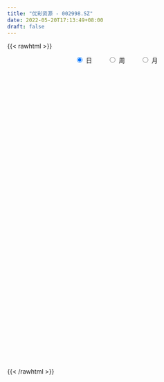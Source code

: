 ```yaml
---
title: "优彩资源 - 002998.SZ"
date: 2022-05-20T17:13:49+08:00
draft: false
---
```

{{< rawhtml >}}
    <div style="text-align: center">
        <label style="padding: 1rem;"><input style="margin-right: .5rem" type="radio" name="period" value="D" checked onclick="period_change(this)">日</label>
        <label style="padding: 1rem;"><input style="margin-right: .5rem" type="radio" name="period" value="W" onclick="period_change(this)">周</label>
        <label style="padding: 1rem;"><input style="margin-right: .5rem" type="radio" name="period" value="M" onclick="period_change(this)">月</label>
    </div>
    <div id="chart" style="height: 700px;"></div> 
    <script type="text/javascript">
        const D_v = [58221.04,45339.13,38037.04,29573.72,53889.1,49327.22,42745.16,84676.54,43173.76,26545.43,143309.95,249422.49,123759.23,123235.67,167303.81,109245.58,76713.67,64980.11,56629.11,49146.06,52031.86,127833.95,80777.86,66888.39,79201.18,44524.24,32293.47,35497.91,31004.33,36868.0,42170.0,41166.0,77196.57,43724.7,35965.58,29857.44,28879.0,19781.16,21032.0,26887.0,23927.36,38198.42,29029.6,37875.13,87580.4,106653.93,88329.13,63745.58,45606.47,45198.55,31497.2,68243.93,58861.54,35772.44,36209.16,33666.58,23715.58,23766.53,26396.0,26203.0,18690.53,23043.13,21137.0,18950.0,24628.0,22902.11,26488.0,57210.0,28951.0,34026.0,23534.0,20780.0,19192.0,26087.22,28125.0,24565.0,84890.0,98586.65,79424.35,41227.27,34977.58,23388.52,96052.24,43292.82,37244.58,77551.7,44005.76,44070.06,36527.54,34181.0,25686.06,53238.22,54009.03,21611.79,26466.0,30475.13,35934.0,14384.58,16639.96,7499.0,14764.43,14239.0,13742.0,8951.0,10899.0,11526.0,26302.0,11207.13,10434.0,17258.13,11039.0,15171.0,9262.0,16110.58,10301.01,15336.46,9329.0,10709.56,8281.0,17355.38,17422.0,9630.0,17865.73,33836.38,19495.38,17748.0,22068.0,18779.0,18407.0,40099.01,19480.0,21756.0,16990.01,19951.69,18915.0,15516.0,18603.0,26031.0,55445.01,33785.98,49799.26,39695.0,18307.0,50582.38,21146.14,17596.16,21610.29,22312.85,20159.98,20687.36,19299.0,32405.0,27618.0,26707.98,25482.21,19948.0,20360.58,14348.0,32703.74,37228.16,21527.96,33707.53,25869.0,34339.74,27131.0,17482.58,29232.53,29455.0,27754.53,35247.38,31599.53,40339.53,25016.96,49373.21,26489.0,21144.0,39427.0,14096.0,23644.6,17018.17,22722.58,21594.07,11729.58,12834.58,13459.0,7945.0,7667.0,14551.0,11699.0,9212.21,17142.0,13576.0,13972.34,22606.0,12520.29,11353.58,6482.29,21453.29,33673.0,13579.0,13310.0,12732.06,20982.0,13144.0,11495.0,10225.0,20507.31,15684.0,12309.0,10072.0,8186.0,7074.05,5390.0,10400.0,9045.31,8101.0,5801.0,7627.0,17736.0,11523.26,16458.0,15075.0,14066.59,24176.58,20169.43,12567.26,20015.0,14881.0,11199.0,9014.0,8520.0,24978.58,21477.0,26254.66,22691.0,27908.0,21303.0,18458.58,15568.58,18578.16,14322.0,10891.0,12055.36,10850.0,9198.0,9932.0,9709.0,13286.0,8776.0,12787.0]
const D_histogram = [0.0,0.0138739601,0.0060480091,0.0033011995,-0.0156729849,-0.0349554287,-0.0514515927,-0.0444147873,-0.0430683868,-0.0383240608,0.029551511,0.0841867476,0.1060308973,0.1248446305,0.1499587056,0.1470883055,0.1220768234,0.088005033,0.0561451203,0.0385669152,0.0099628444,0.0238518054,0.0175604493,-0.0074013262,-0.0666971032,-0.0956998897,-0.1210036759,-0.1266237794,-0.1212059366,-0.1051058584,-0.0993031733,-0.085526794,-0.0496279395,-0.0407266122,-0.0377738294,-0.0411325906,-0.045031273,-0.048961357,-0.0424975541,-0.0303992235,-0.0159596218,-0.0026685139,0.012996468,0.0261459498,0.0476912229,0.0757814763,0.0911975696,0.0799954025,0.0695408887,0.0366064149,0.0126741006,0.0252403914,0.007630161,-0.0160034043,-0.0364635033,-0.0720690178,-0.082340728,-0.0879925265,-0.0681836764,-0.0490561745,-0.0325165862,-0.032259551,-0.0358428677,-0.0258007431,-0.0095750783,0.0008651924,0.0090254066,0.0329665305,0.0414987376,0.0272270892,0.0302426444,0.0224237394,0.0119635454,0.0142364944,0.0211925204,0.0287754751,0.0564674259,0.0813089872,0.0599909542,0.0315390986,0.0088614935,-0.0027231377,0.0216319176,0.032508718,0.037445928,0.0559745019,0.0516542857,0.0287054506,0.0273758691,0.0061891919,-0.0074314384,-0.0149534503,-0.0409181294,-0.0479891965,-0.0629108229,-0.0881326104,-0.1283832537,-0.1497921588,-0.1572959356,-0.1458746001,-0.1272738006,-0.1105314445,-0.0936906603,-0.0780828781,-0.0645199316,-0.0597459484,-0.0700462002,-0.0701795292,-0.065037075,-0.0478768408,-0.036584912,-0.0357912475,-0.0245111687,-0.0040348886,0.0010067151,0.0195350435,0.0372044834,0.0386464682,0.0431554336,0.0415938759,0.0457871401,0.0449669429,0.0486030322,0.0636653226,0.0702765754,0.0729986643,0.0819084982,0.0793648741,0.0785293696,0.0862874152,0.0879793727,0.0791982393,0.0666852947,0.0625481093,0.0554387095,0.0435218306,0.0233736345,0.0162999061,0.0337090824,0.0367562727,0.0554470237,0.0541187316,0.0497618244,0.0404307359,0.0264643981,0.0147318332,0.0024281109,-0.0057650946,-0.0128537966,-0.0182111427,-0.0253518439,-0.0389217978,-0.0384906435,-0.0349623294,-0.0398088757,-0.0476452957,-0.0421582568,-0.0329791207,-0.0161482794,-0.0132359386,-0.011511827,-0.0003857913,0.0007345832,0.0089249064,0.0096096649,0.0151049319,0.0181874213,0.0284890592,0.031223379,0.0181511455,0.023257164,0.016461926,0.0152894414,-0.0046683769,-0.0142837874,-0.0290055217,-0.0684261362,-0.0853671877,-0.1088338435,-0.1061944575,-0.0819832196,-0.0491625594,-0.026594028,-0.0141265054,-0.0118023535,-0.0057199796,-0.001416896,0.0143121504,0.0178384836,0.0230635283,0.0398758234,0.0419187402,0.0472653952,0.0345112856,0.0301471999,0.0209910534,0.0175597699,0.0274292203,0.0373973039,0.0359704265,0.0273942238,0.0077041611,-0.0128318143,-0.0155614461,-0.0146099668,-0.0266840569,-0.058992092,-0.0638636782,-0.0556049313,-0.0387843717,-0.0193053277,-0.00296618,0.0048115873,0.0074427337,0.0143513051,0.0178024255,0.0143977574,0.0151379732,0.0209555225,0.0257736589,0.0322067712,0.0252015929,0.0139123976,-0.0020545538,-0.001604613,-0.0100301107,-0.0146195493,-0.0312087761,-0.0339568195,-0.0316370857,-0.0325722306,-0.0456350361,-0.0406215502,-0.0652917302,-0.0905323998,-0.1088575522,-0.1158958595,-0.101186795,-0.0829599972,-0.0620183952,-0.0352262343,-0.0111966713,0.0066763159,0.0197383324,0.0328842654,0.0421278309,0.048983064,0.0621666279,0.0682730462,0.0777642264]
const D_fast = [0.0,0.0173424501,0.0110285014,0.0091069917,-0.0137854389,-0.0418067399,-0.0711658021,-0.0752326935,-0.0846533897,-0.0894900789,-0.0142266293,0.0614552942,0.1098071682,0.159832059,0.2224358104,0.2563374868,0.2618452106,0.2497746784,0.2319510457,0.2240145694,0.1979012097,0.2177531221,0.2158518783,0.1890397713,0.1130697185,0.0601419596,0.0045872544,-0.032688794,-0.0575724353,-0.0677488217,-0.0867719299,-0.0943772491,-0.0708853795,-0.0721657053,-0.0786563798,-0.0922982886,-0.1074547894,-0.1236252126,-0.1277857981,-0.1232872735,-0.1128375772,-0.1002135978,-0.0812994989,-0.0616135296,-0.0281454508,0.0188901716,0.0571056574,0.0659023409,0.0728330493,0.0490501792,0.02828639,0.0471627787,0.0314600886,0.0038256722,-0.0257503027,-0.0793730716,-0.1102299638,-0.137879894,-0.135116963,-0.1282535047,-0.1198430629,-0.1276509155,-0.1401949491,-0.1366030103,-0.122771115,-0.1121145462,-0.1016979804,-0.0695152239,-0.0506083323,-0.0580732084,-0.0474969921,-0.0497099623,-0.0571792699,-0.0513471973,-0.0390930413,-0.0243162177,0.0174925895,0.0626613976,0.0563411031,0.0357740222,0.0153117905,0.0030463749,0.0328094096,0.0518133894,0.0661120815,0.0986342808,0.1072276361,0.0914551636,0.0969695494,0.0773301702,0.0618516802,0.0505913057,0.0143970943,-0.0046712718,-0.0353206041,-0.0825755441,-0.1549220008,-0.2137789456,-0.2606067063,-0.2856540208,-0.2988716715,-0.3097621765,-0.3163440574,-0.3202569947,-0.3228240311,-0.3329865351,-0.3607983369,-0.3784765482,-0.3895933628,-0.3844023387,-0.3822566379,-0.3904107853,-0.3852584987,-0.3657909408,-0.3604976582,-0.3370855689,-0.3101150082,-0.2990114063,-0.2837135826,-0.2748766713,-0.2592366221,-0.2488150835,-0.2330282361,-0.2020496151,-0.1778692184,-0.1568974635,-0.127510505,-0.1102129106,-0.0914160728,-0.0620861733,-0.0383993726,-0.0273809462,-0.0232225671,-0.0117227252,-0.0049724476,-0.0060088689,-0.0203136564,-0.0233124083,0.0025240387,0.0147602972,0.047312804,0.0595141948,0.0675977438,0.0683743392,0.061024101,0.0529744944,0.0412777998,0.0316433206,0.0213411694,0.0114310377,-0.0020476244,-0.0253480278,-0.0345395343,-0.0397518026,-0.0545505678,-0.0742983118,-0.079350837,-0.0784164812,-0.0656227097,-0.0660193536,-0.0671731987,-0.0561436108,-0.0548395905,-0.0444180408,-0.041330866,-0.032059366,-0.0244300213,-0.0070061185,0.0035340459,-0.0050004012,0.0059199083,0.0032401518,0.0058900275,-0.015234885,-0.0284212423,-0.0503943571,-0.1069215056,-0.1452043541,-0.1958794707,-0.2197886991,-0.2160732661,-0.1955432458,-0.1796232213,-0.170687325,-0.1713137615,-0.1666613826,-0.162712523,-0.1434054389,-0.1354194849,-0.1244285581,-0.0976473071,-0.0851247053,-0.0679617015,-0.0720879897,-0.0689152754,-0.0728236585,-0.0718649996,-0.0551382441,-0.0358208345,-0.0282551053,-0.0299827521,-0.0477467745,-0.0714907035,-0.0781106968,-0.0808117093,-0.0995568135,-0.1466128717,-0.1674503774,-0.1730928633,-0.1659683966,-0.1513156845,-0.1357180818,-0.1267374177,-0.1222455879,-0.1117491903,-0.1038474635,-0.1036526922,-0.0991279831,-0.0880715532,-0.076810002,-0.062325197,-0.0630299771,-0.0708410729,-0.0873216628,-0.0872728752,-0.0982059006,-0.1064502265,-0.1308416474,-0.1420788956,-0.1476684332,-0.1567466358,-0.1812182003,-0.1863601019,-0.2273532145,-0.2752269841,-0.3207665245,-0.3567787966,-0.367366431,-0.3698796324,-0.3644426292,-0.346457027,-0.3252266317,-0.3056845656,-0.287687966,-0.2663209667,-0.2465454434,-0.2274444443,-0.1987192235,-0.1755445436,-0.1466123067]
const D_slow = [0.0,0.00346849,0.0049804923,0.0058057922,0.001887546,-0.0068513112,-0.0197142094,-0.0308179062,-0.0415850029,-0.0511660181,-0.0437781404,-0.0227314535,0.0037762709,0.0349874285,0.0724771049,0.1092491813,0.1397683871,0.1617696454,0.1758059254,0.1854476542,0.1879383653,0.1939013167,0.198291429,0.1964410975,0.1797668217,0.1558418493,0.1255909303,0.0939349854,0.0636335013,0.0373570367,0.0125312434,-0.0088504551,-0.02125744,-0.0314390931,-0.0408825504,-0.0511656981,-0.0624235163,-0.0746638556,-0.0852882441,-0.09288805,-0.0968779554,-0.0975450839,-0.0942959669,-0.0877594794,-0.0758366737,-0.0568913046,-0.0340919122,-0.0140930616,0.0032921606,0.0124437643,0.0156122894,0.0219223873,0.0238299275,0.0198290765,0.0107132006,-0.0073040538,-0.0278892358,-0.0498873674,-0.0669332865,-0.0791973302,-0.0873264767,-0.0953913645,-0.1043520814,-0.1108022672,-0.1131960367,-0.1129797386,-0.110723387,-0.1024817544,-0.09210707,-0.0853002976,-0.0777396365,-0.0721337017,-0.0691428153,-0.0655836917,-0.0602855617,-0.0530916929,-0.0389748364,-0.0186475896,-0.003649851,0.0042349236,0.006450297,0.0057695126,0.011177492,0.0193046715,0.0286661535,0.0426597789,0.0555733504,0.062749713,0.0695936803,0.0711409783,0.0692831187,0.0655447561,0.0553152237,0.0433179246,0.0275902189,0.0055570663,-0.0265387471,-0.0639867868,-0.1033107707,-0.1397794207,-0.1715978709,-0.199230732,-0.2226533971,-0.2421741166,-0.2583040995,-0.2732405866,-0.2907521367,-0.308297019,-0.3245562877,-0.3365254979,-0.3456717259,-0.3546195378,-0.36074733,-0.3617560521,-0.3615043734,-0.3566206125,-0.3473194916,-0.3376578746,-0.3268690162,-0.3164705472,-0.3050237622,-0.2937820264,-0.2816312684,-0.2657149377,-0.2481457939,-0.2298961278,-0.2094190032,-0.1895777847,-0.1699454423,-0.1483735885,-0.1263787453,-0.1065791855,-0.0899078618,-0.0742708345,-0.0604111571,-0.0495306995,-0.0436872909,-0.0396123144,-0.0311850438,-0.0219959756,-0.0081342196,0.0053954633,0.0178359194,0.0279436033,0.0345597029,0.0382426612,0.0388496889,0.0374084153,0.0341949661,0.0296421804,0.0233042194,0.01357377,0.0039511091,-0.0047894732,-0.0147416921,-0.0266530161,-0.0371925803,-0.0454373604,-0.0494744303,-0.0527834149,-0.0556613717,-0.0557578195,-0.0555741737,-0.0533429471,-0.0509405309,-0.0471642979,-0.0426174426,-0.0354951778,-0.027689333,-0.0231515467,-0.0173372557,-0.0132217742,-0.0093994138,-0.0105665081,-0.0141374549,-0.0213888353,-0.0384953694,-0.0598371663,-0.0870456272,-0.1135942416,-0.1340900465,-0.1463806863,-0.1530291933,-0.1565608197,-0.159511408,-0.160941403,-0.161295627,-0.1577175893,-0.1532579685,-0.1474920864,-0.1375231305,-0.1270434455,-0.1152270967,-0.1065992753,-0.0990624753,-0.093814712,-0.0894247695,-0.0825674644,-0.0732181384,-0.0642255318,-0.0573769759,-0.0554509356,-0.0586588892,-0.0625492507,-0.0662017424,-0.0728727566,-0.0876207796,-0.1035866992,-0.117487932,-0.1271840249,-0.1320103568,-0.1327519018,-0.131549005,-0.1296883216,-0.1261004953,-0.1216498889,-0.1180504496,-0.1142659563,-0.1090270757,-0.1025836609,-0.0945319681,-0.0882315699,-0.0847534705,-0.085267109,-0.0856682622,-0.0881757899,-0.0918306772,-0.0996328713,-0.1081220761,-0.1160313475,-0.1241744052,-0.1355831642,-0.1457385518,-0.1620614843,-0.1846945843,-0.2119089723,-0.2408829372,-0.2661796359,-0.2869196352,-0.302424234,-0.3112307926,-0.3140299604,-0.3123608815,-0.3074262984,-0.299205232,-0.2886732743,-0.2764275083,-0.2608858513,-0.2438175898,-0.2243765332]
const D_data = [['2021-05-11', 10.2866, 10.1383, 9.9901, 10.336],['2021-05-12', 10.1186, 10.3557, 10.0494, 10.3755],['2021-05-13', 10.247, 10.1087, 10.0791, 10.3458],['2021-05-14', 10.1087, 10.1482, 10.1087, 10.2273],['2021-05-17', 10.168, 9.8814, 9.832, 10.2372],['2021-05-18', 9.8617, 9.753, 9.6739, 9.8617],['2021-05-19', 9.7431, 9.6542, 9.6245, 9.8024],['2021-05-20', 9.585, 9.8814, 9.4071, 9.9308],['2021-05-21', 9.8024, 9.7925, 9.753, 9.9506],['2021-05-24', 9.7925, 9.8123, 9.7332, 9.8419],['2021-05-25', 9.8814, 10.7905, 9.8221, 10.7905],['2021-05-26', 10.8103, 10.998, 10.6028, 11.4229],['2021-05-27', 10.7213, 10.8696, 10.7213, 11.0375],['2021-05-28', 10.7806, 11.0375, 10.7115, 11.1166],['2021-05-31', 11.0277, 11.3538, 10.9684, 11.8083],['2021-06-01', 11.3439, 11.1957, 10.9387, 11.3538],['2021-06-02', 11.0672, 10.9684, 10.9387, 11.2846],['2021-06-03', 11.0277, 10.8004, 10.8004, 11.087],['2021-06-04', 10.7312, 10.7312, 10.5731, 10.9387],['2021-06-07', 10.7312, 10.8399, 10.7312, 11.0079],['2021-06-08', 10.8004, 10.6225, 10.5336, 10.8004],['2021-06-09', 10.6225, 11.1561, 10.5237, 11.2055],['2021-06-10', 11.0672, 10.9684, 10.8498, 11.1265],['2021-06-11', 10.8696, 10.6818, 10.6818, 11.1067],['2021-06-15', 10.6126, 10.0198, 9.9704, 10.6126],['2021-06-16', 10.0099, 10.1186, 9.9209, 10.3854],['2021-06-17', 9.9901, 9.9506, 9.9407, 10.0791],['2021-06-18', 9.9012, 10.0296, 9.7826, 10.0692],['2021-06-21', 9.9802, 10.0791, 9.9209, 10.1581],['2021-06-22', 10.0791, 10.1877, 10.0593, 10.3755],['2021-06-23', 10.1186, 10.0395, 9.9506, 10.168],['2021-06-24', 9.9802, 10.1186, 9.8814, 10.1779],['2021-06-25', 10.2273, 10.4743, 10.0099, 10.4743],['2021-06-28', 10.4348, 10.2174, 10.1976, 10.4545],['2021-06-29', 10.2767, 10.1383, 10.0, 10.3162],['2021-06-30', 10.1581, 10.0198, 9.9308, 10.1581],['2021-07-01', 10.0395, 9.9506, 9.9209, 10.1186],['2021-07-02', 9.9407, 9.8814, 9.8518, 10.0198],['2021-07-05', 9.9111, 9.9704, 9.8814, 10.0],['2021-07-06', 10.0692, 10.0494, 9.9802, 10.1482],['2021-07-07', 10.0198, 10.1186, 9.9506, 10.1581],['2021-07-08', 10.0692, 10.1581, 9.9506, 10.2372],['2021-07-09', 10.1383, 10.2569, 10.1383, 10.3656],['2021-07-12', 10.2866, 10.3063, 10.2075, 10.3854],['2021-07-13', 10.2964, 10.5237, 10.0889, 10.8399],['2021-07-14', 10.4842, 10.7806, 10.4447, 11.0474],['2021-07-15', 10.5929, 10.8004, 10.5336, 11.0968],['2021-07-16', 10.7213, 10.5435, 10.4447, 10.7213],['2021-07-19', 10.5731, 10.5534, 10.4842, 10.7905],['2021-07-20', 10.4545, 10.1976, 10.1186, 10.4743],['2021-07-21', 10.2767, 10.1779, 10.168, 10.2964],['2021-07-22', 10.1779, 10.6225, 10.1383, 10.6225],['2021-07-23', 10.6917, 10.247, 10.2075, 10.7213],['2021-07-26', 10.2273, 10.0593, 9.9802, 10.3755],['2021-07-27', 10.0692, 9.9605, 9.8419, 10.2569],['2021-07-28', 9.8715, 9.5751, 9.4862, 9.9209],['2021-07-29', 9.6739, 9.7036, 9.6739, 9.832],['2021-07-30', 9.6838, 9.6443, 9.496, 9.7233],['2021-08-02', 9.5949, 9.9308, 9.5949, 9.9407],['2021-08-03', 9.9308, 9.9704, 9.8419, 10.0692],['2021-08-04', 9.9605, 9.9901, 9.832, 10.0099],['2021-08-05', 10.0791, 9.7925, 9.7431, 10.0791],['2021-08-06', 9.6937, 9.6937, 9.6245, 9.832],['2021-08-09', 9.6443, 9.8419, 9.6443, 9.9111],['2021-08-10', 9.8913, 9.9605, 9.8419, 9.9802],['2021-08-11', 9.9012, 9.9407, 9.9012, 10.0],['2021-08-12', 9.9605, 9.9506, 9.8913, 10.0889],['2021-08-13', 9.9111, 10.2372, 9.9111, 10.2767],['2021-08-16', 10.2569, 10.1482, 10.0889, 10.2569],['2021-08-17', 10.1285, 9.8617, 9.832, 10.247],['2021-08-18', 9.8024, 10.0593, 9.8024, 10.0988],['2021-08-19', 10.0593, 9.9209, 9.832, 10.1087],['2021-08-20', 9.9209, 9.8419, 9.753, 9.9209],['2021-08-23', 9.7826, 9.9802, 9.7826, 10.0296],['2021-08-24', 10.0494, 10.0692, 9.9605, 10.1186],['2021-08-25', 10.0692, 10.1285, 9.9901, 10.168],['2021-08-26', 10.1285, 10.504, 9.9407, 10.5632],['2021-08-27', 10.4249, 10.6621, 10.3261, 10.7609],['2021-08-30', 10.6621, 10.1482, 10.1186, 10.6621],['2021-08-31', 10.1285, 9.9605, 9.8913, 10.1285],['2021-09-01', 10.0, 9.9111, 9.7925, 10.0791],['2021-09-02', 9.8419, 9.9605, 9.8123, 9.9605],['2021-09-03', 9.9704, 10.4545, 9.9407, 10.6324],['2021-09-06', 10.6324, 10.4051, 10.2569, 10.6324],['2021-09-07', 10.3656, 10.4051, 10.2964, 10.5632],['2021-09-08', 10.4051, 10.6818, 10.2569, 10.7016],['2021-09-09', 10.6126, 10.4842, 10.415, 10.6126],['2021-09-10', 10.4348, 10.2174, 10.1877, 10.4842],['2021-09-13', 10.2273, 10.4545, 10.1976, 10.504],['2021-09-14', 10.4545, 10.168, 10.1581, 10.4545],['2021-09-15', 10.1383, 10.1779, 10.0791, 10.2866],['2021-09-16', 10.1482, 10.1976, 10.1285, 10.4842],['2021-09-17', 10.1482, 9.8617, 9.753, 10.1779],['2021-09-22', 9.8419, 9.9802, 9.5751, 9.9802],['2021-09-23', 9.9605, 9.7826, 9.7826, 9.9605],['2021-09-24', 9.7826, 9.4862, 9.4862, 9.7826],['2021-09-27', 9.5652, 9.0316, 8.913, 9.5751],['2021-09-28', 9.1206, 8.9822, 8.9229, 9.1206],['2021-09-29', 8.9822, 8.9427, 8.9229, 9.1403],['2021-09-30', 9.0415, 9.0514, 8.9526, 9.0909],['2021-10-08', 9.0514, 9.0909, 8.9921, 9.1008],['2021-10-11', 9.0909, 9.0415, 9.0119, 9.1897],['2021-10-12', 9.2391, 9.0217, 8.9526, 9.2391],['2021-10-13', 8.9723, 8.9921, 8.9427, 9.0316],['2021-10-14', 8.9921, 8.9526, 8.9229, 9.0217],['2021-10-15', 8.9526, 8.8043, 8.7945, 8.9822],['2021-10-18', 8.7747, 8.5079, 8.2905, 8.7846],['2021-10-19', 8.5277, 8.5079, 8.4783, 8.587],['2021-10-20', 8.5375, 8.4881, 8.4289, 8.5474],['2021-10-21', 8.5178, 8.6067, 8.4881, 8.6364],['2021-10-22', 8.6759, 8.5277, 8.5277, 8.6858],['2021-10-25', 8.5277, 8.3498, 8.3202, 8.5277],['2021-10-26', 8.3794, 8.4387, 8.33, 8.4684],['2021-10-27', 8.4289, 8.5771, 8.3992, 8.6462],['2021-10-28', 8.58, 8.4, 8.37, 8.67],['2021-10-29', 8.4, 8.59, 8.38, 8.63],['2021-11-01', 8.56, 8.65, 8.5, 8.7],['2021-11-02', 8.65, 8.48, 8.41, 8.69],['2021-11-03', 8.46, 8.52, 8.46, 8.58],['2021-11-04', 8.51, 8.44, 8.35, 8.51],['2021-11-05', 8.4, 8.51, 8.39, 8.65],['2021-11-08', 8.51, 8.45, 8.4, 8.51],['2021-11-09', 8.45, 8.51, 8.38, 8.52],['2021-11-10', 8.51, 8.71, 8.49, 8.72],['2021-11-11', 8.72, 8.68, 8.62, 8.74],['2021-11-12', 8.67, 8.68, 8.62, 8.72],['2021-11-15', 8.68, 8.82, 8.66, 8.84],['2021-11-16', 8.83, 8.73, 8.73, 8.84],['2021-11-17', 8.73, 8.78, 8.66, 8.79],['2021-11-18', 8.77, 8.95, 8.75, 9.04],['2021-11-19', 8.99, 8.95, 8.87, 9.03],['2021-11-22', 8.99, 8.85, 8.83, 8.99],['2021-11-23', 8.83, 8.79, 8.76, 8.87],['2021-11-24', 8.79, 8.89, 8.73, 8.9],['2021-11-25', 8.99, 8.86, 8.84, 8.99],['2021-11-26', 8.86, 8.78, 8.75, 8.88],['2021-11-29', 8.68, 8.61, 8.57, 8.72],['2021-11-30', 8.61, 8.71, 8.6, 8.8],['2021-12-01', 8.66, 9.06, 8.65, 9.1],['2021-12-02', 9.04, 8.96, 8.85, 9.04],['2021-12-03', 9.05, 9.25, 8.9, 9.31],['2021-12-06', 9.25, 9.09, 8.96, 9.32],['2021-12-07', 9.06, 9.08, 8.95, 9.1],['2021-12-08', 9.3, 9.02, 8.94, 9.31],['2021-12-09', 8.97, 8.93, 8.86, 9.0],['2021-12-10', 8.88, 8.91, 8.88, 9.01],['2021-12-13', 8.93, 8.85, 8.84, 8.95],['2021-12-14', 8.81, 8.85, 8.71, 8.94],['2021-12-15', 8.84, 8.82, 8.8, 8.88],['2021-12-16', 8.8, 8.8, 8.78, 8.82],['2021-12-17', 8.8, 8.73, 8.73, 8.82],['2021-12-20', 8.73, 8.57, 8.56, 8.73],['2021-12-21', 8.57, 8.68, 8.57, 8.77],['2021-12-22', 8.78, 8.7, 8.7, 8.85],['2021-12-23', 8.69, 8.56, 8.55, 8.72],['2021-12-24', 8.56, 8.45, 8.43, 8.6],['2021-12-27', 8.44, 8.57, 8.41, 8.58],['2021-12-28', 8.55, 8.62, 8.55, 8.63],['2021-12-29', 8.65, 8.76, 8.56, 8.8],['2021-12-30', 8.73, 8.62, 8.59, 8.74],['2021-12-31', 8.58, 8.6, 8.56, 8.67],['2022-01-04', 8.64, 8.74, 8.6, 8.75],['2022-01-05', 8.75, 8.64, 8.58, 8.77],['2022-01-06', 8.64, 8.75, 8.59, 8.77],['2022-01-07', 8.78, 8.68, 8.67, 8.83],['2022-01-10', 8.63, 8.76, 8.63, 8.79],['2022-01-11', 8.76, 8.76, 8.72, 8.87],['2022-01-12', 8.76, 8.9, 8.76, 8.9],['2022-01-13', 8.9, 8.86, 8.81, 8.92],['2022-01-14', 8.84, 8.65, 8.65, 8.87],['2022-01-17', 8.65, 8.87, 8.63, 8.87],['2022-01-18', 8.93, 8.73, 8.7, 8.93],['2022-01-19', 8.72, 8.79, 8.7, 8.84],['2022-01-20', 8.85, 8.5, 8.48, 8.85],['2022-01-21', 8.46, 8.54, 8.42, 8.65],['2022-01-24', 8.58, 8.39, 8.38, 8.59],['2022-01-25', 8.39, 7.89, 7.86, 8.39],['2022-01-26', 7.91, 7.95, 7.84, 8.02],['2022-01-27', 7.91, 7.67, 7.65, 7.98],['2022-01-28', 7.69, 7.84, 7.6, 7.92],['2022-02-07', 7.86, 8.09, 7.86, 8.16],['2022-02-08', 8.09, 8.28, 8.06, 8.31],['2022-02-09', 8.28, 8.25, 8.25, 8.34],['2022-02-10', 8.22, 8.18, 8.14, 8.26],['2022-02-11', 8.17, 8.06, 8.02, 8.2],['2022-02-14', 8.01, 8.1, 8.01, 8.13],['2022-02-15', 8.04, 8.08, 8.03, 8.12],['2022-02-16', 8.07, 8.26, 8.06, 8.29],['2022-02-17', 8.27, 8.15, 8.13, 8.28],['2022-02-18', 8.16, 8.19, 8.08, 8.2],['2022-02-21', 8.19, 8.4, 8.15, 8.43],['2022-02-22', 8.34, 8.28, 8.23, 8.35],['2022-02-23', 8.31, 8.36, 8.23, 8.4],['2022-02-24', 8.35, 8.13, 8.03, 8.39],['2022-02-25', 8.14, 8.2, 8.14, 8.28],['2022-02-28', 8.12, 8.11, 8.03, 8.22],['2022-03-01', 8.09, 8.15, 8.09, 8.21],['2022-03-02', 8.16, 8.34, 8.11, 8.42],['2022-03-03', 8.34, 8.41, 8.32, 8.47],['2022-03-04', 8.34, 8.31, 8.3, 8.42],['2022-03-07', 8.27, 8.21, 8.18, 8.35],['2022-03-08', 8.21, 8.0, 8.0, 8.22],['2022-03-09', 8.0, 7.87, 7.51, 8.14],['2022-03-10', 7.92, 8.01, 7.92, 8.15],['2022-03-11', 8.01, 8.03, 7.85, 8.07],['2022-03-14', 8.1, 7.81, 7.81, 8.1],['2022-03-15', 7.78, 7.39, 7.38, 7.81],['2022-03-16', 7.51, 7.57, 7.25, 7.64],['2022-03-17', 7.63, 7.68, 7.61, 7.72],['2022-03-18', 7.66, 7.8, 7.62, 7.81],['2022-03-21', 7.8, 7.89, 7.78, 7.93],['2022-03-22', 7.87, 7.92, 7.82, 7.94],['2022-03-23', 7.94, 7.86, 7.86, 7.96],['2022-03-24', 7.86, 7.81, 7.71, 7.86],['2022-03-25', 7.79, 7.88, 7.79, 7.95],['2022-03-28', 7.88, 7.86, 7.7, 7.94],['2022-03-29', 7.82, 7.77, 7.71, 7.93],['2022-03-30', 7.75, 7.81, 7.7, 7.87],['2022-03-31', 7.81, 7.89, 7.75, 8.1],['2022-04-01', 7.86, 7.91, 7.78, 7.94],['2022-04-06', 7.89, 7.97, 7.87, 8.1],['2022-04-07', 7.93, 7.81, 7.81, 7.99],['2022-04-08', 7.88, 7.71, 7.63, 7.88],['2022-04-11', 7.85, 7.57, 7.53, 7.99],['2022-04-12', 7.56, 7.72, 7.38, 7.76],['2022-04-13', 7.69, 7.57, 7.56, 7.71],['2022-04-14', 7.57, 7.56, 7.38, 7.6],['2022-04-15', 7.52, 7.32, 7.3, 7.52],['2022-04-18', 7.31, 7.4, 7.11, 7.46],['2022-04-19', 7.37, 7.42, 7.37, 7.52],['2022-04-20', 7.42, 7.34, 7.33, 7.51],['2022-04-21', 7.33, 7.1, 7.09, 7.46],['2022-04-22', 7.17, 7.25, 7.02, 7.38],['2022-04-25', 7.08, 6.76, 6.71, 7.33],['2022-04-26', 6.78, 6.53, 6.4, 6.86],['2022-04-27', 6.34, 6.39, 6.02, 6.54],['2022-04-28', 6.41, 6.34, 6.24, 6.48],['2022-04-29', 6.35, 6.51, 6.33, 6.56],['2022-05-05', 6.48, 6.53, 6.39, 6.61],['2022-05-06', 6.32, 6.57, 6.32, 6.59],['2022-05-09', 6.52, 6.69, 6.52, 6.72],['2022-05-10', 6.57, 6.73, 6.57, 6.76],['2022-05-11', 6.74, 6.72, 6.67, 6.89],['2022-05-12', 6.69, 6.71, 6.63, 6.83],['2022-05-13', 6.72, 6.76, 6.7, 6.81],['2022-05-16', 6.8, 6.76, 6.71, 6.85],['2022-05-17', 6.74, 6.77, 6.68, 6.8],['2022-05-18', 6.78, 6.91, 6.72, 6.94],['2022-05-19', 6.88, 6.89, 6.69, 6.9],['2022-05-20', 6.82, 7.0, 6.82, 7.07]]
const W_v = [4159.26,429278.55,305408.87,1126066.3,689659.37,354262.63,353441.4,1033723.63,986592.63,1314968.1000000001,507046.62,327235.03,243864.98,220808.92,183541.06,211691.0,218210.12,190309.61,260540.3,429009.98,289280.06,424591.78,1545662.24,1673351.2599999998,1304966.6200000001,1125543.24,836656.78,645274.76,592465.0600000001,744224.3799999999,644636.0099999999,271312.99,94038.64,224176.09,273811.78,666272.77,474872.28,376678.12,191516.8,228404.9,158207.88,139074.38,384184.17,249407.69,153130.29,115469.66,150178.11,126483.0,262253.87,275069.96,246164.92,203641.85,78552.92,74457.54,14764.43,59357.0,76240.26,66181.05,63096.94,98575.49,118833.01,93128.7,183664.25,147326.68,104069.48,132161.19,126168.44,121047.27,139172.02,172818.23,115329.77,82339.81,51074.21,79816.63,86541.16,71663.06,68797.31,40095.36,50788.26,45599.59,91809.27,75188.58,116615.24,34146.74,57316.36,54490.0]
const W_histogram = [0.0,0.090174359,0.2041941062,0.2441052118,0.2254537258,0.137777095,0.0956135596,0.1489291102,0.1561572805,0.1716078217,0.1430774665,0.0723936621,0.0021546107,-0.0754753225,-0.1112489109,-0.1728911346,-0.2061317911,-0.2143105722,-0.2228904056,-0.1689691856,-0.0928144139,0.0597061273,0.3787144361,0.4641424158,0.3534815601,0.3222930428,0.1683985103,0.0890590128,0.058516288,0.0568671904,-0.0162576691,-0.0798639076,-0.1131767486,-0.1658626805,-0.2174554177,-0.1630098258,-0.1435844009,-0.1304052355,-0.1600040458,-0.1444973672,-0.1674201967,-0.1510456348,-0.1162277376,-0.1086223001,-0.1377651912,-0.1464840109,-0.1100781891,-0.1069587017,-0.0470518218,-0.0201766763,-0.0172506558,-0.037018327,-0.071152928,-0.1161252655,-0.1349995713,-0.1570299628,-0.1788875786,-0.1774555622,-0.1701779208,-0.143275575,-0.0987747896,-0.0734310923,-0.0204125761,-0.004473121,-0.0023886543,-0.0154738192,-0.009904206,0.0026212296,0.0118239185,0.0133291919,-0.0277518361,-0.0345960948,-0.0252873605,-0.0139427072,0.00449686,0.0015176111,-0.0115429356,-0.0104278043,-0.003653206,-0.0083562352,-0.0321129891,-0.0460720357,-0.0958111402,-0.1140965817,-0.1031525781,-0.0710358385]
const W_fast = [0.0,0.1127179487,0.2777862225,0.3787236311,0.4164355765,0.3632032194,0.3449430739,0.4354909021,0.4817583925,0.5401108891,0.5473499005,0.4947645117,0.425064113,0.3285653491,0.264979533,0.1601145257,0.0753409214,0.0135844973,-0.0507179375,-0.039039014,0.0139121542,0.1813592273,0.5950461452,0.7965097287,0.7742192631,0.8236040064,0.7118091016,0.6547343573,0.6388207045,0.6513884045,0.5741991277,0.4906269123,0.4290198841,0.3348682822,0.2289116905,0.242604826,0.2261341506,0.2067120072,0.1371121853,0.1164945223,0.0517166435,0.0303297967,0.0360907595,0.016540622,-0.0470435669,-0.0923833894,-0.0834971148,-0.1071173029,-0.0589733784,-0.037142402,-0.0385290455,-0.0675512984,-0.1194741314,-0.1934777853,-0.2461019838,-0.3073898661,-0.3739693765,-0.4169012507,-0.4521680895,-0.4610846374,-0.4412775494,-0.4342916252,-0.386376253,-0.3715550781,-0.370067775,-0.3870213947,-0.3839278331,-0.3707470901,-0.3585884215,-0.3537508501,-0.4017698372,-0.4172631195,-0.4142762254,-0.4064172488,-0.3868534666,-0.3894533128,-0.4053995934,-0.4068914132,-0.4010301164,-0.4078222044,-0.4396072055,-0.465084261,-0.5387761506,-0.5855857375,-0.6004298784,-0.5860720985]
const W_slow = [0.0,0.0225435897,0.0735921163,0.1346184193,0.1909818507,0.2254261244,0.2493295143,0.2865617919,0.325601112,0.3685030674,0.4042724341,0.4223708496,0.4229095023,0.4040406716,0.3762284439,0.3330056603,0.2814727125,0.2278950695,0.1721724681,0.1299301717,0.1067265682,0.1216531,0.216331709,0.332367313,0.420737703,0.5013109637,0.5434105913,0.5656753445,0.5803044165,0.5945212141,0.5904567968,0.5704908199,0.5421966327,0.5007309626,0.4463671082,0.4056146518,0.3697185515,0.3371172427,0.2971162312,0.2609918894,0.2191368402,0.1813754315,0.1523184971,0.1251629221,0.0907216243,0.0541006216,0.0265810743,-0.0001586011,-0.0119215566,-0.0169657257,-0.0212783896,-0.0305329714,-0.0483212034,-0.0773525198,-0.1111024126,-0.1503599033,-0.1950817979,-0.2394456885,-0.2819901687,-0.3178090624,-0.3425027598,-0.3608605329,-0.3659636769,-0.3670819572,-0.3676791207,-0.3715475755,-0.374023627,-0.3733683196,-0.37041234,-0.367080042,-0.3740180011,-0.3826670248,-0.3889888649,-0.3924745417,-0.3913503267,-0.3909709239,-0.3938566578,-0.3964636089,-0.3973769104,-0.3994659692,-0.4074942164,-0.4190122254,-0.4429650104,-0.4714891558,-0.4972773003,-0.51503626]
const W_data = [['2020-09-25', 6.9368, 8.3202, 6.9368, 8.3202],['2020-09-30', 9.1502, 9.7332, 9.1502, 11.0771],['2020-10-09', 9.5356, 10.7115, 9.2391, 10.7115],['2020-10-16', 10.4743, 10.3953, 10.168, 11.7787],['2020-10-23', 10.4743, 9.9308, 9.9012, 10.8498],['2020-10-30', 9.8913, 8.9526, 8.9526, 10.0],['2020-11-06', 8.9229, 9.2984, 8.7451, 9.4862],['2020-11-13', 9.3478, 10.6621, 9.3478, 10.7905],['2020-11-20', 10.5929, 10.415, 10.2569, 11.3636],['2020-11-27', 10.3854, 10.7609, 10.1779, 12.1542],['2020-12-04', 10.6917, 10.3557, 10.168, 10.9881],['2020-12-11', 10.3458, 9.7036, 9.5158, 10.5534],['2020-12-18', 9.6443, 9.417, 9.1897, 9.9308],['2020-12-25', 9.4071, 8.9526, 8.7055, 9.4862],['2020-12-31', 8.9625, 9.1502, 8.6364, 9.3676],['2021-01-08', 9.1502, 8.498, 8.3103, 9.2589],['2021-01-15', 8.5474, 8.4881, 7.9743, 8.6561],['2021-01-22', 8.4387, 8.5573, 8.419, 8.7945],['2021-01-29', 8.5277, 8.3597, 8.2016, 9.081],['2021-02-05', 8.2609, 9.1304, 8.2609, 9.2391],['2021-02-10', 9.2391, 9.6739, 8.8735, 10.1186],['2021-02-19', 9.7925, 11.2549, 9.7925, 11.2549],['2021-02-26', 11.6107, 14.8221, 11.1957, 14.8221],['2021-03-05', 15.1779, 13.3696, 12.7569, 16.6008],['2021-03-12', 12.668, 11.2253, 10.583, 13.2213],['2021-03-19', 10.8992, 12.1739, 10.8893, 12.4308],['2021-03-26', 12.0949, 10.4051, 10.0791, 12.4012],['2021-04-02', 10.415, 10.8893, 10.3162, 11.3241],['2021-04-09', 10.9387, 11.3439, 10.919, 11.8083],['2021-04-16', 11.581, 11.749, 10.8004, 12.0257],['2021-04-23', 11.67, 10.751, 10.6917, 12.085],['2021-04-30', 10.6719, 10.5435, 10.2174, 10.9684],['2021-05-07', 10.583, 10.6621, 10.4743, 10.8004],['2021-05-14', 10.5632, 10.1482, 9.9901, 10.6522],['2021-05-21', 10.168, 9.7925, 9.4071, 10.2372],['2021-05-28', 9.7925, 11.0375, 9.7332, 11.4229],['2021-06-04', 11.0277, 10.7312, 10.5731, 11.8083],['2021-06-11', 10.7312, 10.6818, 10.5237, 11.2055],['2021-06-18', 10.6126, 10.0296, 9.7826, 10.6126],['2021-06-25', 9.9802, 10.4743, 9.8814, 10.4743],['2021-07-02', 10.4348, 9.8814, 9.8518, 10.4545],['2021-07-09', 9.9111, 10.2569, 9.8814, 10.3656],['2021-07-16', 10.2866, 10.5435, 10.0889, 11.0968],['2021-07-23', 10.5731, 10.247, 10.1186, 10.7905],['2021-07-30', 10.2273, 9.6443, 9.4862, 10.3755],['2021-08-06', 9.5949, 9.6937, 9.5949, 10.0791],['2021-08-13', 9.6443, 10.2372, 9.6443, 10.2767],['2021-08-20', 10.2569, 9.8419, 9.753, 10.2569],['2021-08-27', 9.7826, 10.6621, 9.7826, 10.7609],['2021-09-03', 10.6621, 10.4545, 9.7925, 10.6621],['2021-09-10', 10.6324, 10.2174, 10.1877, 10.7016],['2021-09-17', 10.2273, 9.8617, 9.753, 10.504],['2021-09-24', 9.8419, 9.4862, 9.4862, 9.9802],['2021-09-30', 9.5652, 9.0514, 8.913, 9.5751],['2021-10-08', 9.0514, 9.0909, 8.9921, 9.1008],['2021-10-15', 9.0909, 8.8043, 8.7945, 9.2391],['2021-10-22', 8.7747, 8.5277, 8.2905, 8.7846],['2021-10-29', 8.5277, 8.59, 8.3202, 8.67],['2021-11-05', 8.56, 8.51, 8.35, 8.7],['2021-11-12', 8.51, 8.68, 8.38, 8.74],['2021-11-19', 8.68, 8.95, 8.66, 9.04],['2021-11-26', 8.99, 8.78, 8.73, 8.99],['2021-12-03', 8.68, 9.25, 8.57, 9.31],['2021-12-10', 9.25, 8.91, 8.86, 9.32],['2021-12-17', 8.93, 8.73, 8.71, 8.95],['2021-12-24', 8.73, 8.45, 8.43, 8.85],['2021-12-31', 8.44, 8.6, 8.41, 8.8],['2022-01-07', 8.64, 8.68, 8.58, 8.83],['2022-01-14', 8.63, 8.65, 8.63, 8.92],['2022-01-21', 8.65, 8.54, 8.42, 8.93],['2022-01-28', 8.58, 7.84, 7.6, 8.59],['2022-02-11', 7.86, 8.06, 7.86, 8.34],['2022-02-18', 8.01, 8.19, 8.01, 8.29],['2022-02-25', 8.19, 8.2, 8.03, 8.43],['2022-03-04', 8.12, 8.31, 8.03, 8.47],['2022-03-11', 8.27, 8.03, 7.51, 8.35],['2022-03-18', 8.1, 7.8, 7.25, 8.1],['2022-03-25', 7.8, 7.88, 7.71, 7.96],['2022-04-01', 7.88, 7.91, 7.7, 8.1],['2022-04-08', 7.89, 7.71, 7.63, 8.1],['2022-04-15', 7.85, 7.32, 7.3, 7.99],['2022-04-22', 7.31, 7.25, 7.02, 7.52],['2022-04-29', 7.08, 6.51, 6.02, 7.33],['2022-05-06', 6.48, 6.57, 6.32, 6.61],['2022-05-13', 6.52, 6.76, 6.52, 6.89],['2022-05-20', 6.8, 7.0, 6.68, 7.07]]
const M_v = [433437.81,2475397.1699999995,3816571.7599999993,1354650.6099999996,880751.03,2688544.0600000001,5363240.9400000004,2475190.1600000006,1425603.0900000001,1213716.01,974456.6899999998,775036.26,757235.5700000001,216542.74,418268.14,648756.0399999999,548367.29,224584.23,295008.31,340735.94,145953.1]
const M_histogram = [0.0,-0.0498160684,0.0276224885,-0.0185649087,-0.0968960376,0.2718159918,0.2386442057,0.1811612117,0.1860840651,0.0925952907,0.0032830379,-0.0345943607,-0.1163647293,-0.1925234366,-0.2236301082,-0.2390367381,-0.2847319134,-0.2806347901,-0.2761746286,-0.345119763,-0.3363340677]
const M_fast = [0.0,-0.0622700855,0.0220740936,-0.0287545308,-0.1313096692,0.3053563583,0.3318456235,0.3196529325,0.3710968021,0.3007568504,0.2122653571,0.1657393683,0.0548778174,-0.069411749,-0.1564259477,-0.2315917621,-0.3484699157,-0.41453149,-0.4791149857,-0.6343400608,-0.7096378824]
const M_slow = [0.0,-0.0124540171,-0.005548395,-0.0101896221,-0.0344136315,0.0335403664,0.0932014178,0.1384917208,0.185012737,0.2081615597,0.2089823192,0.200333729,0.1712425467,0.1231116876,0.0672041605,0.007444976,-0.0637380024,-0.1338966999,-0.2029403571,-0.2892202978,-0.3733038147]
const M_data = [['2020-09-30', 6.9368, 9.7332, 6.9368, 11.0771],['2020-10-30', 9.5356, 8.9526, 8.9526, 11.7787],['2020-11-30', 8.9229, 10.6126, 8.7451, 12.1542],['2020-12-31', 10.583, 9.1502, 8.6364, 10.8696],['2021-01-29', 9.1502, 8.3597, 7.9743, 9.2589],['2021-02-26', 8.2609, 14.8221, 8.2609, 14.8221],['2021-03-31', 15.1779, 10.9091, 10.0791, 16.6008],['2021-04-30', 10.919, 10.5435, 10.2174, 12.085],['2021-05-31', 10.583, 11.3538, 9.4071, 11.8083],['2021-06-30', 11.3439, 10.0198, 9.7826, 11.3538],['2021-07-30', 10.0395, 9.6443, 9.4862, 11.0968],['2021-08-31', 9.5949, 9.9605, 9.5949, 10.7609],['2021-09-30', 10.0, 9.0514, 8.913, 10.7016],['2021-10-29', 9.0514, 8.59, 8.2905, 9.2391],['2021-11-30', 8.56, 8.71, 8.35, 9.04],['2021-12-31', 8.66, 8.6, 8.41, 9.32],['2022-01-28', 8.64, 7.84, 7.6, 8.93],['2022-02-28', 7.86, 8.11, 7.86, 8.43],['2022-03-31', 8.09, 7.89, 7.25, 8.47],['2022-04-29', 7.86, 6.51, 6.02, 8.1],['2022-05-31', 6.48, 7.0, 6.32, 7.07]]
        const D_a = [null,10.3755,null,null,null,null,null,null,null,9.7332,null,null,null,null,11.8083,null,null,null,null,null,null,null,null,null,null,null,null,9.7826,null,null,null,null,10.4743,null,null,null,null,9.8518,null,null,null,null,null,null,null,null,11.0968,null,null,null,null,null,null,null,null,9.4862,null,null,null,null,null,null,null,null,null,null,null,10.2767,null,null,null,null,9.753,null,null,null,null,10.7609,null,null,null,null,null,null,null,null,null,null,null,null,null,null,null,null,null,null,null,null,null,null,null,null,null,null,null,null,8.2905,null,null,null,null,null,null,null,null,null,8.7,null,null,null,null,null,8.38,null,null,null,null,null,null,9.04,null,null,null,null,null,null,8.57,null,null,null,null,9.32,null,null,null,null,null,null,null,null,null,null,null,null,null,null,8.41,null,null,null,null,null,null,null,null,null,null,null,null,null,null,8.93,null,null,null,null,null,null,null,7.6,null,null,null,null,null,null,null,null,null,null,null,null,null,null,null,null,null,null,8.47,null,null,null,null,null,null,null,null,7.25,null,null,null,null,null,null,null,null,null,null,8.1,null,null,null,null,null,null,null,null,null,null,null,null,null,null,null,null,6.02,null,null,null,null,null,null,6.89,null,null,null,6.68,null,null,null]
const W_a = [null,null,null,null,null,null,null,null,null,12.1542,null,null,null,null,null,null,7.9743,null,null,null,null,null,null,16.6008,null,null,null,null,null,null,null,null,null,null,9.4071,null,null,null,null,null,null,null,11.0968,null,null,null,null,null,null,null,null,null,null,null,null,null,8.2905,null,null,null,null,null,null,9.32,null,null,null,null,null,null,null,null,null,null,null,null,null,null,null,null,null,null,6.02,null,null,null]
const M_a = [null,null,null,null,null,null,16.6008,null,null,null,null,null,null,8.2905,null,null,null,null,null,null,null]
        const D_b = [[{ coord: ['2021-05-12', 10.3755] }, { coord: ['2021-08-27', 9.7826] }],[{ coord: ['2021-10-18', 8.7] }, { coord: ['2022-03-03', 8.38] }]]
const W_b = [[{ coord: ['2020-11-27', 12.1542] }, { coord: ['2021-07-16', 9.4071] }]]
const M_b = []
    </script>
{{< /rawhtml >}}